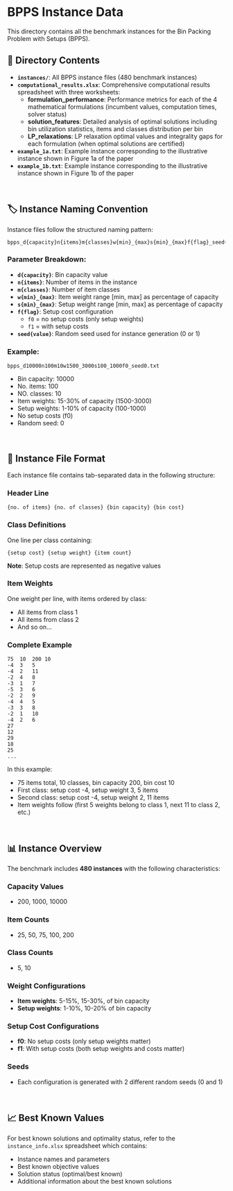 # BPPS Instance Data

This directory contains all the benchmark instances for the Bin Packing Problem with Setups (BPPS).

## 📁 Directory Contents

- **`instances/`**: All BPPS instance files (480 benchmark instances)
- **`computational_results.xlsx`**: Comprehensive computational results spreadsheet with three worksheets:
  - **formulation_performance**: Performance metrics for each of the 4 mathematical formulations (incumbent values, computation times, solver status)
  - **solution_features**: Detailed analysis of optimal solutions including bin utilization statistics, items and classes distribution per bin
  - **LP_relaxations**: LP relaxation optimal values and integrality gaps for each formulation (when optimal solutions are certified)
- **`example_1a.txt`**: Example instance corresponding to the illustrative instance shown in Figure 1a of the paper
- **`example_1b.txt`**: Example instance corresponding to the illustrative instance shown in Figure 1b of the paper

<br>

## 🏷️ Instance Naming Convention

Instance files follow the structured naming pattern:
```
bpps_d{capacity}n{items}m{classes}w{min}_{max}s{min}_{max}f{flag}_seed{value}.txt
```

### Parameter Breakdown:
- **`d{capacity}`**: Bin capacity value
- **`n{items}`**: Number of items in the instance
- **`m{classes}`**: Number of item classes
- **`w{min}_{max}`**: Item weight range [min, max] as percentage of capacity
- **`s{min}_{max}`**: Setup weight range [min, max] as percentage of capacity
- **`f{flag}`**: Setup cost configuration
  - `f0` = no setup costs (only setup weights)
  - `f1` = with setup costs
- **`seed{value}`**: Random seed used for instance generation (0 or 1)

### Example:
`bpps_d10000n100m10w1500_3000s100_1000f0_seed0.txt`
- Bin capacity: 10000
- No. items: 100
- NO. classes: 10
- Item weights: 15-30% of capacity (1500-3000)
- Setup weights: 1-10% of capacity (100-1000)
- No setup costs (f0)
- Random seed: 0

<br>

## 📄 Instance File Format

Each instance file contains tab-separated data in the following structure:

### Header Line
```
{no. of items} {no. of classes} {bin capacity} {bin cost}
```

### Class Definitions
One line per class containing:
```
{setup cost} {setup weight} {item count}
```
**Note**: Setup costs are represented as negative values

### Item Weights
One weight per line, with items ordered by class:
- All items from class 1
- All items from class 2
- And so on...

### Complete Example
```
75	10	200	10
-4	3	5
-4	2	11
-2	4	8
-3	1	7
-5	3	6
-2	2	9
-4	4	5
-3	3	8
-2	1	10
-4	2	6
27
12
29
18
25
...
```

In this example:
- 75 items total, 10 classes, bin capacity 200, bin cost 10
- First class: setup cost -4, setup weight 3, 5 items
- Second class: setup cost -4, setup weight 2, 11 items
- Item weights follow (first 5 weights belong to class 1, next 11 to class 2, etc.)

<br>

## 📊 Instance Overview

The benchmark includes **480 instances** with the following characteristics:

### Capacity Values
- 200, 1000, 10000

### Item Counts
- 25, 50, 75, 100, 200

### Class Counts
- 5, 10

### Weight Configurations
- **Item weights**: 5-15%, 15-30%, of bin capacity
- **Setup weights**: 1-10%, 10-20% of bin capacity

### Setup Cost Configurations
- **f0**: No setup costs (only setup weights matter)
- **f1**: With setup costs (both setup weights and costs matter)

### Seeds
- Each configuration is generated with 2 different random seeds (0 and 1)

<br>

## 📈 Best Known Values

For best known solutions and optimality status, refer to the `instance_info.xlsx` spreadsheet which contains:
- Instance names and parameters
- Best known objective values
- Solution status (optimal/best known)
- Additional information about the best known solutions
